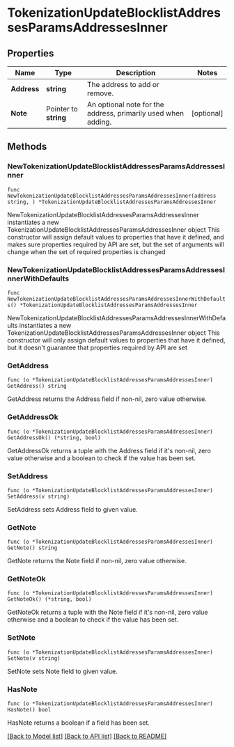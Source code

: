 # TokenizationUpdateBlocklistAddressesParamsAddressesInner

## Properties

Name | Type | Description | Notes
------------ | ------------- | ------------- | -------------
**Address** | **string** | The address to add or remove. | 
**Note** | Pointer to **string** | An optional note for the address, primarily used when adding. | [optional] 

## Methods

### NewTokenizationUpdateBlocklistAddressesParamsAddressesInner

`func NewTokenizationUpdateBlocklistAddressesParamsAddressesInner(address string, ) *TokenizationUpdateBlocklistAddressesParamsAddressesInner`

NewTokenizationUpdateBlocklistAddressesParamsAddressesInner instantiates a new TokenizationUpdateBlocklistAddressesParamsAddressesInner object
This constructor will assign default values to properties that have it defined,
and makes sure properties required by API are set, but the set of arguments
will change when the set of required properties is changed

### NewTokenizationUpdateBlocklistAddressesParamsAddressesInnerWithDefaults

`func NewTokenizationUpdateBlocklistAddressesParamsAddressesInnerWithDefaults() *TokenizationUpdateBlocklistAddressesParamsAddressesInner`

NewTokenizationUpdateBlocklistAddressesParamsAddressesInnerWithDefaults instantiates a new TokenizationUpdateBlocklistAddressesParamsAddressesInner object
This constructor will only assign default values to properties that have it defined,
but it doesn't guarantee that properties required by API are set

### GetAddress

`func (o *TokenizationUpdateBlocklistAddressesParamsAddressesInner) GetAddress() string`

GetAddress returns the Address field if non-nil, zero value otherwise.

### GetAddressOk

`func (o *TokenizationUpdateBlocklistAddressesParamsAddressesInner) GetAddressOk() (*string, bool)`

GetAddressOk returns a tuple with the Address field if it's non-nil, zero value otherwise
and a boolean to check if the value has been set.

### SetAddress

`func (o *TokenizationUpdateBlocklistAddressesParamsAddressesInner) SetAddress(v string)`

SetAddress sets Address field to given value.


### GetNote

`func (o *TokenizationUpdateBlocklistAddressesParamsAddressesInner) GetNote() string`

GetNote returns the Note field if non-nil, zero value otherwise.

### GetNoteOk

`func (o *TokenizationUpdateBlocklistAddressesParamsAddressesInner) GetNoteOk() (*string, bool)`

GetNoteOk returns a tuple with the Note field if it's non-nil, zero value otherwise
and a boolean to check if the value has been set.

### SetNote

`func (o *TokenizationUpdateBlocklistAddressesParamsAddressesInner) SetNote(v string)`

SetNote sets Note field to given value.

### HasNote

`func (o *TokenizationUpdateBlocklistAddressesParamsAddressesInner) HasNote() bool`

HasNote returns a boolean if a field has been set.


[[Back to Model list]](../README.md#documentation-for-models) [[Back to API list]](../README.md#documentation-for-api-endpoints) [[Back to README]](../README.md)


